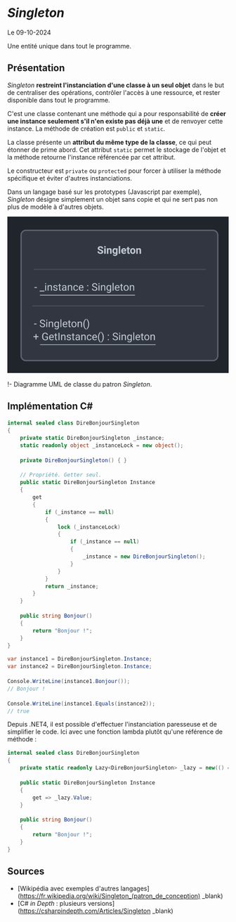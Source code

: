 # *Singleton*

Le 09-10-2024

Une entité unique dans tout le programme.

## Présentation

*Singleton* **restreint l'instanciation d'une classe à un seul objet** dans le but de centraliser des opérations, contrôler l'accès à une ressource, et rester disponible dans tout le programme. 

C'est une classe contenant une méthode qui a pour responsabilité de **créer une instance seulement s'il n'en existe pas déjà une** et de renvoyer cette instance. La méthode de création est `public` et `static`.

La classe présente un **attribut du même type de la classe**, ce qui peut étonner de prime abord. Cet attribut `static` permet le stockage de l'objet et la méthode retourne l'instance référencée par cet attribut.

Le constructeur est `private` ou `protected` pour forcer à utiliser la méthode spécifique et éviter d'autres instanciations. 

Dans un langage basé sur les prototypes (Javascript par exemple), *Singleton* désigne simplement un objet sans copie et qui ne sert pas non plus de modèle à d'autres objets.

![Diagramme UML de classe](../../../media/patterns/GoFCreation/singleton.svg)

!- Diagramme UML de classe du patron *Singleton*.

## Implémentation C# 

```C#
internal sealed class DireBonjourSingleton
{
	private static DireBonjourSingleton _instance;
	static readonly object _instanceLock = new object();

	private DireBonjourSingleton() { }

	// Propriété. Getter seul.
	public static DireBonjourSingleton Instance
	{
		get
		{
			if (_instance == null)
			{
				lock (_instanceLock)
				{
					if (_instance == null)
					{
						_instance = new DireBonjourSingleton();
					}
				}
			}
			return _instance;
		}
	}

	public string Bonjour()
	{
		return "Bonjour !";
	}
}
```

```C#
var instance1 = DireBonjourSingleton.Instance;
var instance2 = DireBonjourSingleton.Instance;

Console.WriteLine(instance1.Bonjour()); 
// Bonjour !

Console.WriteLine(instance1.Equals(instance2)); 
// true
```

Depuis .NET4, il est possible d'effectuer l'instanciation paresseuse et de simplifier le code. Ici avec une fonction lambda plutôt qu'une référence de méthode :

```C#
internal sealed class DireBonjourSingleton
{
	private static readonly Lazy<DireBonjourSingleton> _lazy = new(() => new DireBonjourSingleton());

	public static DireBonjourSingleton Instance 
	{
		get => _lazy.Value; 
	}

	public string Bonjour()
	{
		return "Bonjour !";
	}
}
```

## Sources

- [Wikipédia avec exemples d'autres langages](https://fr.wikipedia.org/wiki/Singleton_(patron_de_conception) _blank)
- [C# *in Depth* : plusieurs versions](https://csharpindepth.com/Articles/Singleton _blank)
